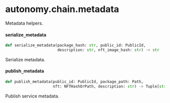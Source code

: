 <a id="autonomy.chain.metadata"></a>

# autonomy.chain.metadata

Metadata helpers.

<a id="autonomy.chain.metadata.serialize_metadata"></a>

#### serialize`_`metadata

```python
def serialize_metadata(package_hash: str, public_id: PublicId,
                       description: str, nft_image_hash: str) -> str
```

Serialize metadata.

<a id="autonomy.chain.metadata.publish_metadata"></a>

#### publish`_`metadata

```python
def publish_metadata(public_id: PublicId, package_path: Path,
                     nft: NFTHashOrPath, description: str) -> Tuple[str, str]
```

Publish service metadata.

